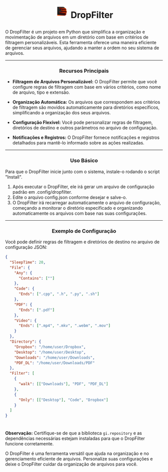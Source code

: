 # <p align="center"><img src="https://github.com/Zvorky/DropFilter/blob/main/ArtWork/DropFilter_icon.svg" width="44" height="44"> DropFilter</p>

O DropFilter é um projeto em Python que simplifica a organização e movimentação de arquivos em um diretório com base em critérios de filtragem personalizáveis. Esta ferramenta oferece uma maneira eficiente de gerenciar seus arquivos, ajudando a manter a ordem no seu sistema de arquivos.

----

### <p align="center">Recursos Principais</p>

- **Filtragem de Arquivos Personalizável:** O DropFilter permite que você configure regras de filtragem com base em vários critérios, como nome de arquivo, tipo e extensão.

- **Organização Automática:** Os arquivos que correspondem aos critérios de filtragem são movidos automaticamente para diretórios específicos, simplificando a organização dos seus arquivos.

- **Configuração Flexível:** Você pode personalizar regras de filtragem, diretórios de destino e outros parâmetros no arquivo de configuração.

- **Notificações e Registros:** O DropFilter fornece notificações e registros detalhados para mantê-lo informado sobre as ações realizadas.

----

### <p align="center">Uso Básico</p>

Para que o DropFilter inicie junto com o sistema, instale-o rodando o script "Install".

1. Após executar o DropFilter, ele irá gerar um arquivo de configuração padrão em .config/dropfilter.
2. Edite o arquivo config.json conforme desejar e salve-o.
3. O DropFilter irá recarregar automaticamente o arquivo de configuração, começando a monitorar o diretório especificado e organizando automaticamente os arquivos com base nas suas configurações.

----

### <p align="center">Exemplo de Configuração</p>

Você pode definir regras de filtragem e diretórios de destino no arquivo de configuração JSON:

```json
{
  "SleepTime": 20,
  "File": {
    "Any": {
      "Contains": [""]
    },
    "Code": {
      "Ends": [".cpp", ".h", ".py", ".sh"]
    },
    "PDF": {
      "Ends": [".pdf"]
    },
    "Video": {
      "Ends": [".mp4", ".mkv", ".webm", ".mov"]
    }
  },
  "Directory": {
    "Dropbox": "/home/user/Dropbox",
    "Desktop": "/home/user/Desktop",
    "Downloads": "/home/user/Downloads",
    "PDF_DL": "/home/user/Downloads/PDF"
  },
  "Filter": [
    {
      "walk": [["Downloads"], "PDF", "PDF_DL"]
    },
    {
      "Only": [["Desktop"], "Code", "Dropbox"]
    }
  ]
}
```

#

**Observação:** Certifique-se de que a biblioteca `gi.repository` e as dependências necessárias estejam instaladas para que o DropFilter funcione corretamente.

O DropFilter é uma ferramenta versátil que ajuda na organização e no gerenciamento eficiente de arquivos. Personalize suas configurações e deixe o DropFilter cuidar da organização de arquivos para você.

